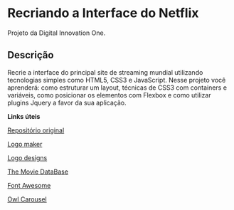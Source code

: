# Recriando a Interface do Netflix

Projeto da Digital Innovation One.

## Descrição

Recrie a interface do principal site de streaming mundial utilizando tecnologias simples como HTML5, CSS3 e JavaScript. Nesse projeto você aprenderá: como estruturar um layout, técnicas de CSS3 com containers e variáveis, como posicionar os elementos com Flexbox e como utilizar plugins Jquery a favor da sua aplicação.

**Links úteis**

[Repositório original](https://github.com/felipeAguiarCode/netflix-clone)

[Logo maker](https://www.festisite.com/logo/maker/)

[Logo designs](https://flamingtext.com/Free-Logo-Designs)

[The Movie DataBase](https://www.themoviedb.org/)

[Font Awesome](https://fontawesome.com/)

[Owl Carousel](https://owlcarousel2.github.io/)
